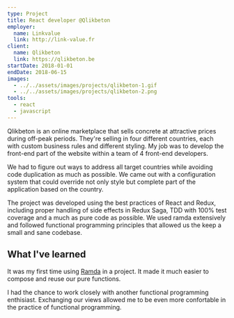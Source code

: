 ```yaml
---
type: Project
title: React developer @Qlikbeton
employer:
  name: Linkvalue
  link: http://link-value.fr
client:
  name: Qlikbeton
  link: https://qlikbeton.be
startDate: 2018-01-01
endDate: 2018-06-15
images:
  - ../../assets/images/projects/qlikbeton-1.gif
  - ../../assets/images/projects/qlikbeton-2.png
tools:
  - react
  - javascript
---
```


Qlikbeton is an online marketplace that sells concrete at attractive prices during off-peak periods. They're selling in
four different countries, each with custom business rules and different styling. My job was to develop the front-end part
of the website within a team of 4 front-end developers.

We had to figure out ways to address all target countries while avoiding code duplication as much as possible. We came
out with a configuration system that could override not only style but complete part of the application based on the
country.

The project was developed using the best practices of React and Redux, including proper handling of side effects in Redux
Saga, TDD with 100% test coverage and a much as pure code as possible. We used ramda extensively and followed functional
programming principles that allowed us the keep a small and sane codebase.

## What I've learned

It was my first time using [Ramda](https://ramdajs.com/) in a project. It made it much easier to compose and reuse 
our pure functions. 

I had the chance to work closely with another functional programming enthisiast. Exchanging our views allowed me
to be even more confortable in the practice of functional programming.
